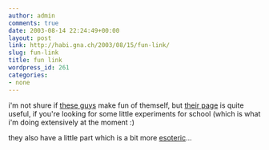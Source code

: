 ```yaml
---
author: admin
comments: true
date: 2003-08-14 22:24:49+00:00
layout: post
link: http://habi.gna.ch/2003/08/15/fun-link/
slug: fun-link
title: fun link
wordpress_id: 261
categories:
- none
---
```


i'm not shure if [these guys](http://www.hcrs.at/BILDER/HCRS.JPG) make fun of themself, but [their page](http://www.hcrs.at/) is quite useful, if you're looking for some little experiments for school (which is what i'm doing extensively at the moment :)

they also have a little part which is a bit more [esoteric](http://www.hcrs.at/ESOMAIN.HTM)...
